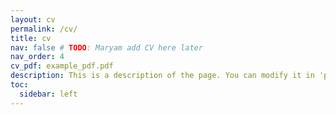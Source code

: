 ```yaml
---
layout: cv
permalink: /cv/
title: cv
nav: false # TODO: Maryam add CV here later
nav_order: 4
cv_pdf: example_pdf.pdf
description: This is a description of the page. You can modify it in 'pages/_cv.md'. You can also change or remove the top pdf download button.
toc:
  sidebar: left
---
```

